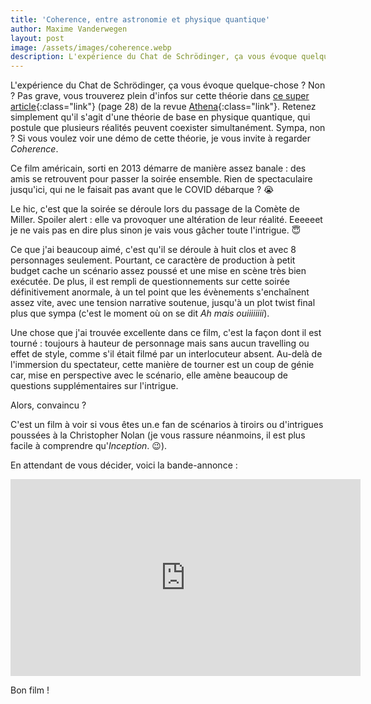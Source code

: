 ```yaml
---
title: 'Coherence, entre astronomie et physique quantique'
author: Maxime Vanderwegen
layout: post
image: /assets/images/coherence.webp
description: L'expérience du Chat de Schrödinger, ça vous évoque quelque-chose ? Non ? Pas grave, vous trouverez plein d'infos sur cette théorie dans ce super article{:class="link"} (page 28) de la revue Athena{:class="link"}. Retenez simplement qu'il s'agit d'une théorie de base en physique quantique, qui postule que plusieurs réalités peuvent coexister simultanément. Sympa, non ? Si vous voulez voir une démo de cette théorie, je vous invite à regarder Coherence.
---
```


L'expérience du Chat de Schrödinger, ça vous évoque quelque-chose ? Non ? Pas grave, vous trouverez plein d'infos sur cette théorie dans [ce super article](http://recherche-technologie.wallonie.be/servlet/Repository?IDR=12978&EXT=PDF){:class="link"} (page  28) de la revue [Athena](http://recherche-technologie.wallonie.be/home/fr/particulier/menu/revue-athena/index.html){:class="link"}. Retenez simplement qu'il s'agit d'une théorie de base en physique quantique, qui postule que plusieurs réalités peuvent coexister simultanément. Sympa, non ? Si vous voulez voir une démo de cette théorie, je vous invite à regarder _Coherence_.

Ce film américain, sorti en 2013 démarre de manière assez banale : des amis se retrouvent pour passer la soirée ensemble. Rien de spectaculaire jusqu'ici, qui ne le faisait pas avant que le COVID débarque ? 😭

Le hic, c'est que la soirée se déroule lors du passage de la Comète de Miller. Spoiler alert : elle va provoquer une altération de leur réalité. Eeeeeet je ne vais pas en dire plus sinon je vais vous gâcher toute l'intrigue. 😇

Ce que j'ai beaucoup aimé, c'est qu'il se déroule à huit clos et avec 8 personnages seulement. Pourtant, ce caractère de production à petit budget cache un scénario assez poussé et une mise en scène très bien exécutée. De plus, il est rempli de questionnements sur cette soirée définitivement anormale, à un tel point que les évènements s'enchaînent assez vite, avec une tension narrative soutenue, jusqu'à un plot twist final plus que sympa (c'est le moment où on se dit _Ah mais ouiiiiiiii_).

Une chose que j'ai trouvée excellente dans ce film, c'est la façon dont il est tourné : toujours à hauteur de personnage mais sans aucun travelling ou effet de style, comme s'il était filmé par un interlocuteur absent. Au-delà de l'immersion du spectateur, cette manière de tourner est un coup de génie car, mise en perspective avec le scénario, elle amène beaucoup de questions supplémentaires sur l'intrigue.

Alors, convaincu ?

C'est un film à voir si vous êtes un.e fan de scénarios à tiroirs ou d'intrigues poussées à la Christopher Nolan (je vous rassure néanmoins, il est plus facile à comprendre qu'_Inception_. 😉).

En attendant de vous décider, voici la bande-annonce :

<iframe width="560" height="315" src="https://www.youtube.com/embed/kxAOewNzz-8" frameborder="0" allow="accelerometer; autoplay; clipboard-write; encrypted-media; gyroscope; picture-in-picture" allowfullscreen></iframe>

Bon film !
